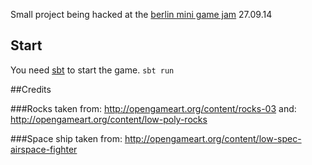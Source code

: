 Small project being hacked at the [berlin mini game jam](http://www.berlinminijam.de/) 27.09.14

## Start

You need [sbt](http://www.scala-sbt.org/) to start the game.
`sbt run`

##Credits

###Rocks taken from:
http://opengameart.org/content/rocks-03
and:
http://opengameart.org/content/low-poly-rocks

###Space ship taken from:
http://opengameart.org/content/low-spec-airspace-fighter

